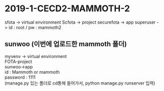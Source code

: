 # 2019-1-CECD2-MAMMOTH-2
sfota -> virtual environment
Scfota -> project
securefota -> app
superuser -> id : root / pw : mammoth2  

## sunwoo (이번에 업로드한 mammoth 폴더)
myvenv -> virtual environment  
FOTA-project  
sunwoo->app  
id : Mammoth or mammoth  
password : 1111  
(manage.py 있는 폴더로 cd통해 들어가서, python manage.py runserver 입력)
